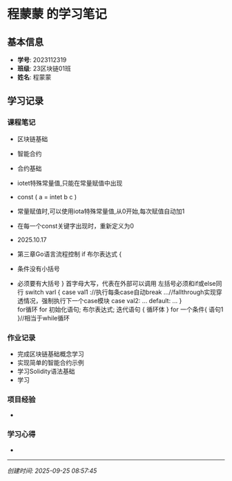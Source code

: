 # 程蒙蒙 的学习笔记

## 基本信息
- **学号**: 2023112319
- **班级**: 23区块链01班
- **姓名**: 程蒙蒙

## 学习记录

### 课程笔记
- 区块链基础
- 智能合约
- 合约基础
- iotet特殊常量值,只能在常量赋值中出现
- const (
    a = intet
    b
    c
)
- 常量赋值时,可以使用iota特殊常量值,从0开始,每次赋值自动加1
- 在每一个const关键字出现时，重新定义为0

- 2025.10.17
- 第三章Go语言流程控制
if 布尔表达式 {
- 条件没有小括号
- 必须要有大括号
}
首字母大写，代表在外部可以调用
左括号必须和if或else同行
switch varl {
    case val1 ://执行每条case自动break
    ...//fallthrough实现穿透情况，强制执行下一个case模块
    case val2:
    ...
    default:
    ...
}    
for循环
for 初始化语句; 布尔表达式; 迭代语句 {
    循环体
}
for 一个条件{
    语句1
}//相当于while循环
### 作业记录
- 完成区块链基础概念学习
- 实现简单的智能合约示例
- 学习Solidity语法基础
-   学习
### 项目经验
- 

### 学习心得
- 

---
*创建时间: 2025-09-25 08:57:45*
